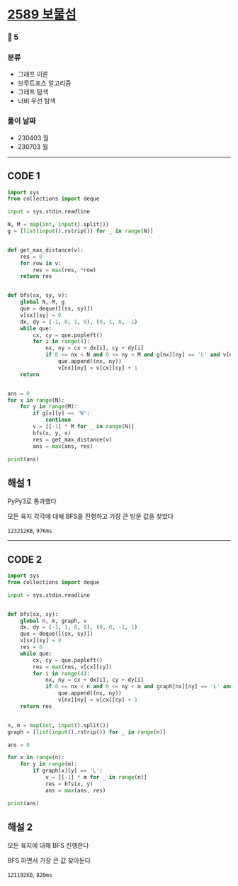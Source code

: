 # [2589 보물섬](https://www.acmicpc.net/problem/2589)

### 🥇 5

### 분류

- 그래프 이론
- 브루트포스 알고리즘
- 그래프 탐색
- 너비 우선 탐색

### 풀이 날짜

- 230403 월
- 230703 월

---

## CODE 1

```python
import sys
from collections import deque

input = sys.stdin.readline

N, M = map(int, input().split())
g = [list(input().rstrip()) for _ in range(N)]


def get_max_distance(v):
    res = 0
    for row in v:
        res = max(res, *row)
    return res


def bfs(sx, sy, v):
    global N, M, g
    que = deque([(sx, sy)])
    v[sx][sy] = 0
    dx, dy = (-1, 0, 1, 0), (0, 1, 0, -1)
    while que:
        cx, cy = que.popleft()
        for i in range(4):
            nx, ny = cx + dx[i], cy + dy[i]
            if 0 <= nx < N and 0 <= ny < M and g[nx][ny] == 'L' and v[nx][ny] == -1:
                que.append((nx, ny))
                v[nx][ny] = v[cx][cy] + 1
    return


ans = 0
for x in range(N):
    for y in range(M):
        if g[x][y] == 'W':
            continue
        v = [[-1] * M for _ in range(N)]
        bfs(x, y, v)
        res = get_max_distance(v)
        ans = max(ans, res)

print(ans)

```

## 해설 1

PyPy3로 통과했다

모든 육지 각각에 대해 BFS를 진행하고 가장 큰 방문 값을 찾았다

`123212KB`, `976ms`

---

## CODE 2

```python
import sys
from collections import deque

input = sys.stdin.readline


def bfs(sx, sy):
    global n, m, graph, v
    dx, dy = (-1, 1, 0, 0), (0, 0, -1, 1)
    que = deque([(sx, sy)])
    v[sx][sy] = 0
    res = 0
    while que:
        cx, cy = que.popleft()
        res = max(res, v[cx][cy])
        for i in range(4):
            nx, ny = cx + dx[i], cy + dy[i]
            if 0 <= nx < n and 0 <= ny < m and graph[nx][ny] == 'L' and v[nx][ny] == -1:
                que.append((nx, ny))
                v[nx][ny] = v[cx][cy] + 1
    return res


n, m = map(int, input().split())
graph = [list(input().rstrip()) for _ in range(n)]

ans = 0

for x in range(n):
    for y in range(m):
        if graph[x][y] == 'L':
            v = [[-1] * m for _ in range(n)]
            res = bfs(x, y)
            ans = max(ans, res)

print(ans)

```

## 해설 2

모든 육지에 대해 BFS 진행한다

BFS 하면서 가장 큰 값 찾아둔다

`121192KB`, `820ms`
